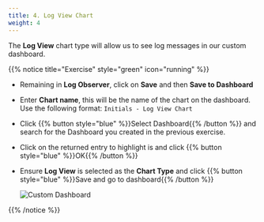```yaml
---
title: 4. Log View Chart
weight: 4
---
```


The **Log View** chart type will allow us to see log messages in our custom dashboard.

{{% notice title="Exercise" style="green" icon="running" %}}
* Remaining in **Log Observer**, click on **Save** and then **Save to Dashboard**
* Enter **Chart name**, this will be the name of the chart on the dashboard. Use the following format: `Initials - Log View Chart`
* Click {{% button style="blue" %}}Select Dashboard{{% /button %}} and search for the Dashboard you created in the previous exercise.
* Click on the returned entry to highlight is and click {{% button style="blue" %}}OK{{% /button %}}
* Ensure **Log View** is selected as the **Chart Type** and click {{% button style="blue" %}}Save and go to dashboard{{% /button %}}

  ![Custom Dashboard](../images/log-observer-custom-dashboard.png)

{{% /notice %}}
